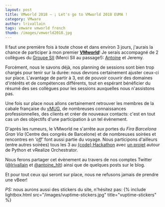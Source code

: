 ```yaml
---
layout: post
title: VMworld 2018 – ¡ Let's go to VMworld 2018 EUMA !
category: VMware
author: lrivallain
tags: vmware vmworld french
thumb: /images/vmworld2018.jpg
---
```


Il faut une première fois à toute chose et dans environ 3 jours, j'aurais la chance de participer à mon premier **[VMworld](https://www.vmworld.com/en/europe/index.html)**! Je serais accompagné de 2 collègues du [Groupe SII](http://www.groupe-sii.com/en/) (Merci SII au passage!): [Antoine](/about/#aharlaut) et Jeremy.

Forcément, nous le savons déjà, nos planning de sessions sont bien trop chargés pour tenir sur la durée: nous devrons certainement ajuster ceux-ci sur place. L'avantage de partir à 3, est de pouvoir couvrir des domaines d'intérêts et de compétences différents, tout en espérant bénéficier du résumé des ses collègues pour les sessions auxquelles nous n'assistons pas.

Une fois sur place nous allons certainement retrouver les membres de la cabale française du [vMUG](https://community.vmug.com/), de nombreuses connaissances professionnelles, des clients et créer de nouveaux contacts: c'est en tout cas un des objectifs d'une participation à un tel évènement.

D'après les rumeurs, le VMworld ne s'arrête aux portes du *Fira Barcelona Gran Via* (Centre des congrès de Barcelone) et de nombreuses soirées et rencontres en *'off'* font aussi partie du voyage. Nous participons d'ailleurs (entre autres soirées) tous les 3 au [{code} Hackathon](https://vmworldeuhackathon.hackerearth.com/fr/) avec [un projet](https://vmworldeuhackathon.hackerearth.com/fr/sprints/vmworld-eu-code-hackathon/dashboard/3c86b57/team/) autour de Python et vRealize Orchestrator.

Nous ferons partager cet évènement au travers de nos comptes Twitter ([@lrivallain](https://www.twitter.com/lrivallain) et [@antoine_hlt](https://www.twitter.com/antoine_hlt)) ainsi que de quelques posts sur le blog.

Et pour tout ceux qui seront sur place, nous ne refusons jamais de prendre une vBeer!

*PS:* nous aurons aussi des stickers du site, n'hésitez pas: {% include lightbox.html src="/images/vuptime-stickers.jpg" title="vuptime-stickers" %}